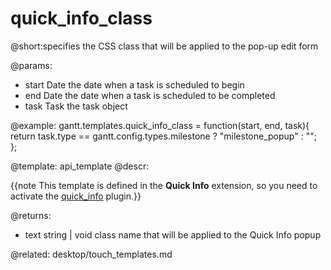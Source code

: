 quick_info_class
=============

@short:specifies the CSS class that will be applied to  the pop-up edit form

@params: 
- start		Date		the date when a task is scheduled to begin
- end		Date		the date when a task is scheduled to be completed
- task		Task		the task object


@example:
gantt.templates.quick_info_class = function(start, end, task){ 
	return task.type == gantt.config.types.milestone ? "milestone_popup" : "";
};

@template:	api_template
@descr:

{{note This template is defined in the **Quick Info** extension, so you need to activate the [quick_info](desktop/extensions_list.md#quickinfo) plugin.}}

@returns:
- text		string | void		class name that will be applied to the Quick Info popup



@related:
desktop/touch_templates.md